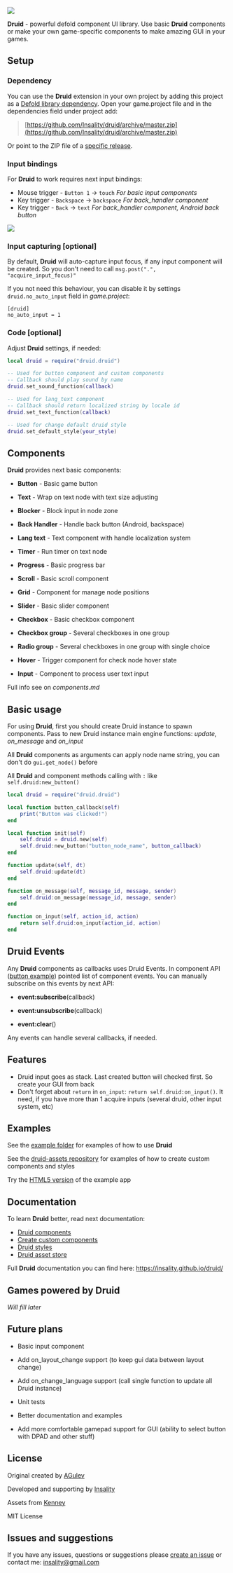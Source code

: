 

[![](media/druid_logo.png)](https://insality.github.io/druid/)

**Druid** - powerful defold component UI library. Use basic **Druid** components or make your own game-specific components to make amazing GUI in your games.


## Setup

### Dependency

You can use the **Druid** extension in your own project by adding this project as a [Defold library dependency](https://www.defold.com/manuals/libraries/). Open your game.project file and in the dependencies field under project add:

> [https://github.com/Insality/druid/archive/master.zip](https://github.com/Insality/druid/archive/master.zip)

Or point to the ZIP file of a  [specific release](https://github.com/Insality/druid/releases).

### Input bindings

For **Druid** to work requires next input bindings:

-   Mouse trigger - `Button 1` -> `touch` _For basic input components_
-   Key trigger - `Backspace` -> `backspace`  _For back_handler component_
-   Key trigger - `Back` -> `text`  _For back_handler component, Android back button_

![](media/input_binding.png)


### Input capturing [optional]

By default, **Druid** will auto-capture input focus, if any input component will be created. So you don't need to call `msg.post(".", "acquire_input_focus)"`

If you not need this behaviour, you can disable it by settings `druid.no_auto_input` field in _game.project_:
```
[druid]
no_auto_input = 1
```

### Code [optional]

Adjust **Druid** settings, if needed:
```lua
local druid = require("druid.druid")

-- Used for button component and custom components
-- Callback should play sound by name
druid.set_sound_function(callback)

-- Used for lang_text component
-- Callback should return localized string by locale id
druid.set_text_function(callback)

-- Used for change default druid style
druid.set_default_style(your_style)
```


## Components

**Druid** provides next basic components:
- **Button** - Basic game button

- **Text** - Wrap on text node with text size adjusting

- **Blocker** - Block input in node zone

- **Back Handler** - Handle back button (Android, backspace)

- **Lang text** - Text component with handle localization system

- **Timer** - Run timer on text node

- **Progress** - Basic progress bar

- **Scroll** - Basic scroll component

- **Grid** - Component for manage node positions

- **Slider** - Basic slider component

- **Checkbox** - Basic checkbox component

- **Checkbox group** - Several checkboxes in one group

- **Radio group** - Several checkboxes in one group with single choice

- **Hover** - Trigger component for check node hover state

- **Input** - Component to process user text input

Full info see on _components.md_


## Basic usage

For using **Druid**, first you should create Druid instance to spawn components. Pass to new Druid instance main engine functions: *update*, *on_message* and *on_input*

All **Druid** components as arguments can apply node name string, you can don't do `gui.get_node()` before

All **Druid** and component methods calling with `:` like `self.druid:new_button()`

```lua
local druid = require("druid.druid")

local function button_callback(self)
	print("Button was clicked!")
end

local function init(self)
	self.druid = druid.new(self)
	self.druid:new_button("button_node_name", button_callback)
end

function update(self, dt)
	self.druid:update(dt)
end

function on_message(self, message_id, message, sender)
	self.druid:on_message(message_id, message, sender)
end

function on_input(self, action_id, action)
	return self.druid:on_input(action_id, action)
end
```

## Druid Events

Any **Druid** components as callbacks uses Druid Events. In component API ([button example](https://insality.github.io/druid/modules/druid.button.html#Events)) pointed list of component events. You can manually subscribe on this events by next API:

- **event:subscribe**(callback)

- **event:unsubscribe**(callback)

- **event:clear**()

Any events can handle several callbacks, if needed.

## Features

- Druid input goes as stack. Last created button will checked first. So create your GUI from back
- Don't forget about `return` in `on_input`: `return self.druid:on_input()`. It need, if you have more than 1 acquire inputs (several druid, other input system, etc)

## Examples

See the [example folder](https://github.com/insality/druid/tree/develop/example/kenney) for examples of how to use **Druid**

See the [druid-assets repository](https://github.com/insality/druid-assets) for examples of how to create custom components and styles

Try the [HTML5 version](https://insality.github.io/druid/druid/) of the example app


## Documentation

To learn **Druid** better, read next documentation:
- [Druid components](https://insality.github.io/druid/topics/01-components.md.html)
- [Create custom components](https://insality.github.io/druid/topics/02-creating_custom_components.md.html)
- [Druid styles](https://insality.github.io/druid/topics/03-styles.md.html)
- [Druid asset store](https://insality.github.io/druid/topics/04-druid_assets.md.html)

Full **Druid** documentation you can find here:
https://insality.github.io/druid/


## Games powered by Druid

_Will fill later_


## Future plans

- Basic input component

- Add on_layout_change support (to keep gui data between layout change)

- Add on_change_language support (call single function to update all Druid instance)

- Unit tests

- Better documentation and examples

- Add more comfortable gamepad support for GUI (ability to select button with DPAD and other stuff)


## License

Original created by [AGulev](https://github.com/AGulev)

Developed and supporting by [Insality](https://github.com/Insality)

Assets from [Kenney](http://www.kenney.nl/)

MIT License


## Issues and suggestions

If you have any issues, questions or suggestions please  [create an issue](https://github.com/Insality/druid/issues)  or contact me:  [insality@gmail.com](mailto:insality@gmail.com)
